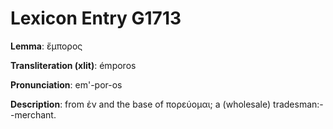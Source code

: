 # Lexicon Entry G1713

**Lemma**: ἔμπορος

**Transliteration (xlit)**: émporos

**Pronunciation**: em'-por-os

**Description**:
from ἐν and the base of πορεύομαι; a (wholesale) tradesman:--merchant.
